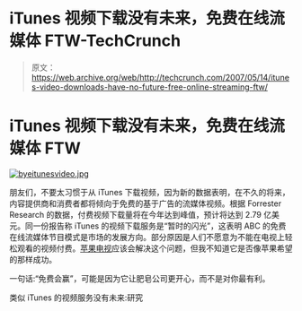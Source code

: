 # iTunes 视频下载没有未来，免费在线流媒体 FTW-TechCrunch

> 原文：<https://web.archive.org/web/http://techcrunch.com/2007/05/14/itunes-video-downloads-have-no-future-free-online-streaming-ftw/>

# iTunes 视频下载没有未来，免费在线流媒体 FTW

[![byeitunesvideo.jpg](img/67f0a38eb522ad199d8a1f0ffbb7c479.png)](https://web.archive.org/web/20210411221308/https://beta.techcrunch.com/wp-content/uploads/2007/05/byeitunesvideo.jpg "byeitunesvideo.jpg")

朋友们，不要太习惯于从 iTunes 下载视频，因为新的数据表明，在不久的将来，内容提供商和消费者都将倾向于免费的基于广告的流媒体视频。根据 Forrester Research 的数据，付费视频下载量将在今年达到峰值，预计将达到 2.79 亿美元。同一份报告称 iTunes 的视频下载服务是“暂时的闪光”，这表明 ABC 的免费在线流媒体节目模式是市场的发展方向。部分原因是人们不愿意为不能在电视上轻松观看的视频付费。[苹果电视](https://web.archive.org/web/20210411221308/http://crunchgear.com/2007/04/20/target-to-sell-apple-tv-but-will-people-buy/)应该会解决这个问题，但我不知道它是否像苹果希望的那样成功。

一句话:“免费会赢”，可能是因为它让肥皂公司更开心，而不是对你最有利。

类似 iTunes 的视频服务没有未来:研究